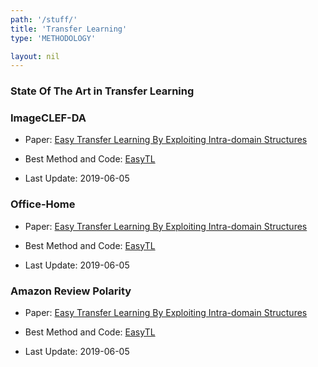 ```yaml
---
path: '/stuff/'
title: 'Transfer Learning'
type: 'METHODOLOGY'

layout: nil
---
```


### State Of The Art in Transfer Learning  

### ImageCLEF-DA

* Paper: [ Easy Transfer Learning By Exploiting Intra-domain Structures](https://arxiv.org/pdf/1904.01376v2.pdf)

* Best Method and Code: [EasyTL](https://github.com/jindongwang/transferlearning)

* Last Update: 2019-06-05

### Office-Home

* Paper: [ Easy Transfer Learning By Exploiting Intra-domain Structures](https://arxiv.org/pdf/1904.01376v2.pdf)

* Best Method and Code: [EasyTL](https://github.com/jindongwang/transferlearning)

* Last Update: 2019-06-05

### Amazon Review Polarity

* Paper: [ Easy Transfer Learning By Exploiting Intra-domain Structures](https://arxiv.org/pdf/1904.01376v2.pdf)

* Best Method and Code: [EasyTL](https://github.com/jindongwang/transferlearning)

* Last Update: 2019-06-05

